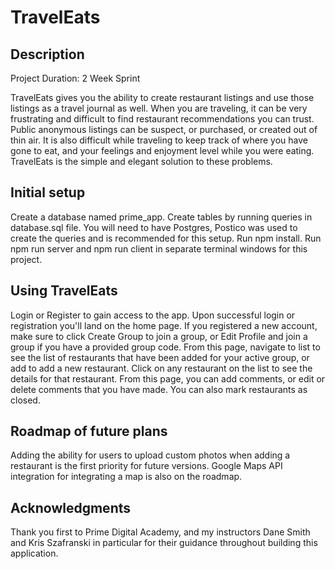# TravelEats

## Description

Project Duration: 2 Week Sprint

TravelEats gives you the ability to create restaurant listings and use those listings as a travel journal as well. When you are traveling, it can be very frustrating and difficult to find restaurant recommendations you can trust. Public anonymous listings can be suspect, or purchased, or created out of thin air. It is also difficult while traveling to keep track of where you have gone to eat, and your feelings and enjoyment level while you were eating. TravelEats is the simple and elegant solution to these problems.

## Initial setup
Create a database named prime_app.
Create tables by running queries in database.sql file. You will need to have Postgres, Postico was used to create the queries and is recommended for this setup.
Run npm install.
Run npm run server and npm run client in separate terminal windows for this project.

## Using TravelEats
Login or Register to gain access to the app.
Upon successful login or registration you'll land on the home page. If you registered a new account, make sure to click Create Group to join a group, or Edit Profile and join a group if you have a provided group code. From this page, navigate to list to see the list of restaurants that have been added for your active group, or add to add a new restaurant.
Click on any restaurant on the list to see the details for that restaurant. From this page, you can add comments, or edit or delete comments that you have made. You can also mark restaurants as closed.
## Roadmap of future plans
Adding the ability for users to upload custom photos when adding a restaurant is the first priority for future versions. Google Maps API integration for integrating a map is also on the roadmap.

## Acknowledgments
Thank you first to Prime Digital Academy, and my instructors Dane Smith and Kris Szafranski in particular for their guidance throughout building this application.
